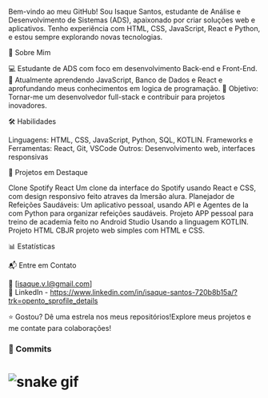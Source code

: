 Bem-vindo ao meu GitHub! Sou Isaque Santos, estudante de Análise e Desenvolvimento de Sistemas (ADS), apaixonado por criar soluções web e aplicativos. Tenho experiência com HTML, CSS, JavaScript, React e Python, e estou sempre explorando novas tecnologias.

🚀 Sobre Mim

💻 Estudante de ADS com foco em desenvolvimento Back-end e Front-End.
🌱 Atualmente aprendendo JavaScript, Banco de Dados e React e aprofundando meus conhecimentos em logica de programação.
🎯 Objetivo: Tornar-me um desenvolvedor full-stack e contribuir para projetos inovadores.

🛠️ Habilidades

Linguagens: HTML, CSS, JavaScript, Python, SQL, KOTLIN.
Frameworks e Ferramentas: React, Git, VSCode
Outros: Desenvolvimento web, interfaces responsivas

🌟 Projetos em Destaque

Clone Spotify React Um clone da interface do Spotify usando React e CSS, com design responsivo feito atraves da Imersão alura.
Planejador de Refeições Saudáveis: Um aplicativo pessoal, usando API e Agentes de Ia com Python para organizar refeições saudáveis.
Projeto APP pessoal para treino de academia feito no Android Studio Usando a linguagem KOTLIN.
Projeto HTML CBJR projeto web simples com HTML e CSS.

📊 Estatísticas

📬 Entre em Contato

📧 [isaque.v.l@gmail.com]  
🔗 LinkedIn - https://www.linkedin.com/in/isaque-santos-720b8b15a/?trk=opento_sprofile_details


⭐ Gostou? Dê uma estrela nos meus repositórios!Explore meus projetos e me contate para colaborações!



### 🐍 Commits 

# ![snake gif](https://github.com/IsaqueDinba/IsaqueDinba/blob/output/github-contribution-grid-snake.gif)






